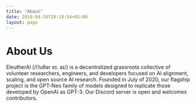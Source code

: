 ```yaml
---
title: "About"
date: 2019-04-26T20:18:54+03:00
layout: page
---
```


# About Us

EleutherAI (/iˈluθər eɪ. aɪ/) is a decentralized grassroots collective of volunteer researchers, engineers, and developers  focused on AI alignment, scaling, and open source AI research. Founded in July of 2020, our flagship project is the GPT&#8288;-&#8288;Neo family of models designed to replicate those developed by OpenAI as GPT&#8288;-&#8288;3. Our Discord server is open and welcomes contributors.



